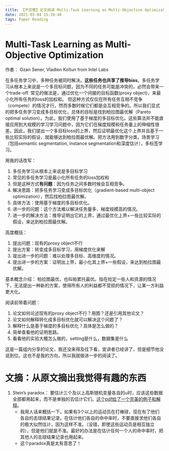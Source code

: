 ```yaml
---
title: 【不完整】论文阅读 Multi-Task Learning as Multi-Objective Optimization
date: 2021-05-04 15:39:40
tags: Paper Reading
---
```


# Multi-Task Learning as Multi-Objective Optimization
作者： Ozan Sener, Vladlen Koltun from Intel Labs

在多任务学习中，多种任务被同时解决。**这些任务也共享了推导bias**。多任务学习从根本上来说是一个多目标问题，因为不同的任务可能是冲突的，必然会带来一个trade-off. 常见的做法是，通过优化一个间接的目标函数(proxy object)，来最小化所有任务的loss的加权和。
但这种方式仅仅在所有任务互相不竞争（compete）的情况才行，然而多数时候它们都是会互相竞争的。所以我们显式的把多任务学习变成多目标优化，总体的目标是找到柏拉图最优解（Pareto optimal solution）。为此，我们使用了基于梯度的多目标优化。这些算法并不能直接应用到大规模的学习学习问题中，因为它们在梯度规模和任务量上的伸缩性很差。因此，我们提出一个多目标loss的上界，然后证明最优化这个上界并且基于一些比较实际的假设，就能够达到柏拉图最优解。把方法用到数字分类，场景学习（包括semantic segmentation, instance segmentation和深度估计），多标签学习。

用我的话改写：
1. 多任务学习从根本上来说是多目标学习
2. 常见的多任务学习是最小化所有任务的loss加权和
3. 但是这种方式**有问题**：因为任务之间多数时候会互相竞争。
4. 解决思路：把多任务学习变成多目标优化（gradient-based multi-object optimization），然后找柏拉图最优解。
5. 具体方法：使用基于梯度的多目标优化。
6. 进一步的问题：这个方法难以解决任务量多、梯度规模高的情况。
7. 进一步的解决方法：推导证明出它的上界，通过最优化上界+一些比较实际的假设，来达到柏拉图最优解。

高度概括：
1. 提出问题：现有的proxy object不行
2. 提出方案：转变成多目标学习，用梯度优化来解
3. 提出进一步的问题：难以处理多目标、高维度的情况。
4. 提出进一步的方案：证明出上界，最小化其上界+一些假设，来达到柏拉图最优解。

基本概念介绍：
柏拉图最优，也叫帕累托最优。指在给定一些人和资源的情况下，无法提出一种新的方案，使得所有人的利益都不受损的情况下，让某一方利益更大化。

阅读前带着问题：
1. 论文如何论述现有的proxy object不行？用图？还是引用其他论文？
2. 论文如何解释转化成多目标优化就可以解决这个问题了？
3. 解释什么是基于梯度的多目标优化？具体是怎么做的？
4. 简单查看他的证明思路。
5. 看看他的实验大概怎么做的，setting是什么，数据集是什么


这是一篇组内分享的论文，我还没来得及往下看，宣讲者已经讲了，但是细节他没说到位。这也不是我的方向，所以我就做进一步的阅读了。

# 文摘：从原文摘出我觉得有趣的东西
1. Stein’s paradox： 要估计三个及以上高斯随机变量各自的u时，应该这些数据全部都用起来，而不是单独的去估计它们。[这个pdf给了一个完美的例子和解释](http://bayes-stat.github.io/download/stein.pdf)。
   - 我用人话来概括一下，如果有3个以上的运动员在打棒球，现在有了他们各自的击球结果记录。在估计他们各自的命中率时，不要直接求他们各自的极大似然估计，因为这样不准。（没错，即使这些运动员是相互独立的），但是他们就是不准。最好的办法是在估计任何一个人的命中率时，把其他人的击球结果记录也用起来。
   - 这个paradox真是太有意思了！

